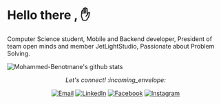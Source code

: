 # Hello there , :hand:

Computer Science student, Mobile and Backend developer, President of team open minds and member JetLightStudio, Passionate about Problem Solving.

 <img align="center" src="https://github-readme-stats.vercel.app/api?username=Mohammed-Benotmane&show_icons=true&theme=dracula&line_height=27" alt="Mohammed-Benotmane's github stats"/>

<p align="center"> 
  <i> Let's connect! :incoming_envelope: </i>
</p>

<p align="center">
<a href="mailto:mohammedbenotmanetom@gmail.com" target="_blank"><img src="https://img.shields.io/badge/-Gmail-c14438?style=flat-square&logo=Gmail&logoColor=white" alt="Email"></a>
<a href="https://www.linkedin.com/in/mohammed-benotmane-4ab683190 LINKEDIN" target="_blank"><img src="https://img.shields.io/badge/LinkedIn-%230077B5.svg?&style=flat-square&logo=linkedin&logoColor=white" alt="LinkedIn"></a>
<a href="https://www.facebook.com/mohamed.benotmane.9/" target="_blank"><img src="https://img.shields.io/badge/Facebook-%231877F2.svg?&style=flat-square&logo=facebook&logoColor=white" alt="Facebook"></a>
<a href="https://www.instagram.com/benot_mohamed/" target="_blank"><img src="https://img.shields.io/badge/-Instagram-F40F5A?style=flat-square&labelColor=F40F5A&logo=instagram&logoColor=white" alt="Instagram"></a>
</p>

